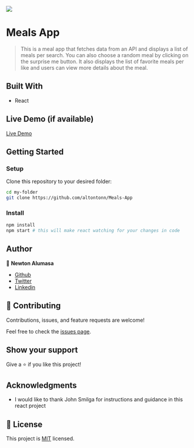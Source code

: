 ![](https://img.shields.io/badge/Microverse-blueviolet)

# Meals App

> This is a meal app that fetches data from an API and displays a list of meals per search. You can also choose a random meal by clicking on the surprise me button. It also displays the list of favorite meals per like and users can view more details about the meal.


## Built With

- React

## Live Demo (if available)

[Live Demo](https://soup-hub.netlify.app/)


## Getting Started

### Setup
Clone this repository to your desired folder:

```sh
cd my-folder
git clone https://github.com/altontonn/Meals-App
```

### Install
```sh
npm install
npm start # this will make react watching for your changes in code
```

## Author

👤 **Newton Alumasa**

- [Github](https://github.com/altontonn/)
- [Twitter](https://twitter.com/AlumasaNewton)
- [Linkedin](https://www.linkedin.com/in/newton-alumasa/)

## 🤝 Contributing

Contributions, issues, and feature requests are welcome!

Feel free to check the [issues page](https://github.com/altontonn/Meals-App/issues).

## Show your support

Give a ⭐️ if you like this project!

## Acknowledgments

- I would like to thank John Smilga for instructions and guidance in this react project

## 📝 License

This project is [MIT](https://github.com/altontonn/Meals-App/blob/master/LICENSE) licensed.
